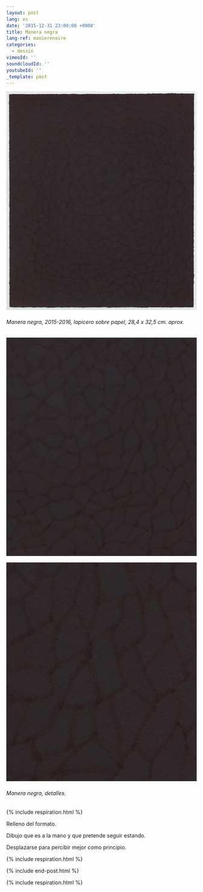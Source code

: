 ```yaml
---
layout: post
lang: es
date: '2015-12-31 23:00:00 +0000'
title: Manera negra
lang-ref: manierenoire
categories:
  - dessin
vimeoId: ''
soundcloudId: ''
youtubeId: ''
_template: post
---
```





![](/imgs/mn-up-a.jpg)

###### _Manera negra_, 2015-2016, lapicero sobre papel, 28,4 x 32,5 cm. aprox.

![](/imgs/mn-up-b.jpg)

![](/imgs/mn-up-c.jpg)

###### _Manera negra_, detalles.

{% include respiration.html %}

Relleno del formato.

Dibujo que es a la mano y que pretende seguir estando.

Desplazarse para percibir mejor como principio.

{% include respiration.html %}

{% include end-post.html %}

{% include respiration.html %}
